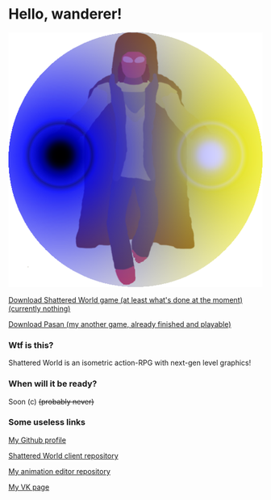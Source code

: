 # Hello, wanderer!
![Aranora](ic_launcher.png)

[Download Shattered World game (at least what's done at the moment) (currently nothing)](
        https://github.com/Mirage-A/SW-Client/raw/master/SW%20-%20Game.jar
      )

[Download Pasan (my another game, already finished and playable)](
        https://github.com/Mirage-A/Pasan/raw/master/pasan.jar
      )

### Wtf is this?
Shattered World is an isometric action-RPG with next-gen level graphics!

### When will it be ready?
Soon (c) ~~(probably never)~~

### Some useless links
[My Github profile](https://github.com/Mirage-A)

[Shattered World client repository](https://github.com/Mirage-A/SW-Client)

[My animation editor repository](https://github.com/Mirage-A/SW-Animation)

[My VK page](https://vk.com/ardenit1)
